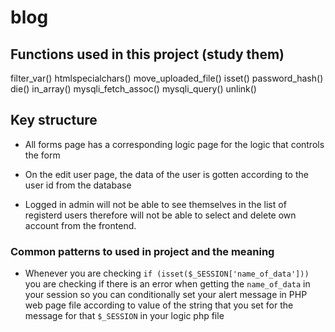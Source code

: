 # blog
## Functions used in this project (study them)
filter_var()
htmlspecialchars()
move_uploaded_file()
isset()
password_hash()
die()
in_array()
mysqli_fetch_assoc()
mysqli_query()
unlink()

## Key structure
- All forms page has a corresponding logic page for the logic that controls the form

- On the edit user page, the data of the user is gotten according to the user id from the database

- Logged in admin will not  be able to see themselves in the list of registerd users therefore will not be able to select and delete own account from the frontend.



### Common patterns to used in project and the meaning

- Whenever you are checking ``if (isset($_SESSION['name_of_data']))`` you are checking if there is an error when getting the ``name_of_data`` in your session so you can conditionally set your alert message in PHP web page file according to value of the string that you set for the message for that ``$_SESSION`` in your logic php file 
